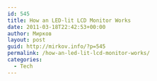 ```yaml
---
id: 545
title: How an LED-lit LCD Monitor Works
date: 2011-03-18T22:42:53+00:00
author: Мирков
layout: post
guid: http://mirkov.info/?p=545
permalink: /how-an-led-lit-lcd-monitor-works/
categories:
  - Tech
---
```


